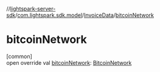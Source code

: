 //[lightspark-server-sdk](../../../index.md)/[com.lightspark.sdk.model](../index.md)/[InvoiceData](index.md)/[bitcoinNetwork](bitcoin-network.md)

# bitcoinNetwork

[common]\
open override val [bitcoinNetwork](bitcoin-network.md): [BitcoinNetwork](../-bitcoin-network/index.md)
